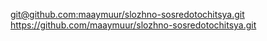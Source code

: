 [git@github.com:maaymuur/slozhno-sosredotochitsya.git
](https://github.com/maaymuur/slozhno-sosredotochitsya.git)https://github.com/maaymuur/slozhno-sosredotochitsya.git

